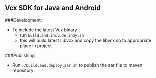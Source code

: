 ## Vcx SDK for Java and Android

###Development:
- To include the latest Vcx binary 
    - run `build.and.include.indy.sh`
    - this will build latest Libvcx and copy the libvcx.so to appropriate place in project

###Publishing
- Run `./build.and.deploy.aar.sh` to publish the aar file to maven repository
